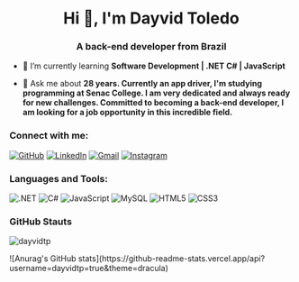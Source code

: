 <h1 align="center">Hi 👋, I'm Dayvid Toledo</h1>
<h3 align="center">A back-end developer from Brazil</h3>



- 🌱 I’m currently learning **Software Development | .NET C# | JavaScript**

- 💬 Ask me about **28 years. Currently an app driver, I'm studying programming at Senac College. I am very dedicated and always ready for new challenges. Committed to becoming a back-end developer, I am looking for a job opportunity in this incredible field.**


<h3 align="left">Connect with me:</h3>
<p align="left">

[![GitHub](https://img.shields.io/badge/GitHub-100000?style=for-the-badge&logo=github&logoColor=white)](https://github.com/dayvidtp)
[![LinkedIn](https://img.shields.io/badge/LinkedIn-0077B5?style=for-the-badge&logo=linkedin&logoColor=white)](https://www.linkedin.com/in/dayvidtp/)
[![Gmail](https://img.shields.io/badge/Gmail-333333?style=for-the-badge&logo=gmail&logoColor=red)](mailto:dayvid.pinto0@gmail.com)
[![Instagram](https://img.shields.io/badge/-Instagram-%23E4405F?style=for-the-badge&logo=instagram&logoColor=white)](https://www.instagram.com/dayvidtp/)


<h3 align="left">Languages and Tools:</h3>

![.NET](https://img.shields.io/badge/.NET-5C2D91?style=for-the-badge&logo=.net&logoColor=white)
![C#](https://img.shields.io/badge/C%23-239120?style=for-the-badge&logo=c-sharp&logoColor=white)
![JavaScript](https://img.shields.io/badge/JavaScript-F7DF1E?style=for-the-badge&logo=javascript&logoColor=black)
![MySQL](https://img.shields.io/badge/MySQL-00000F?style=for-the-badge&logo=mysql&logoColor=white)
![HTML5](https://img.shields.io/badge/HTML5-E34F26?style=for-the-badge&logo=html5&logoColor=white)
![CSS3](https://img.shields.io/badge/CSS3-1572B6?style=for-the-badge&logo=css3&logoColor=white)

<h3 align="left">GitHub Stauts</h3>

<p><img align="center" src="https://github-readme-stats.vercel.app/api/top-langs?username=dayvidtp&show_icons=true&locale=en&layout=compact" alt="dayvidtp" /></p>
![Anurag's GitHub stats](https://github-readme-stats.vercel.app/api?username=dayvidtp=true&theme=dracula)
